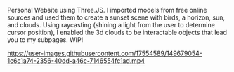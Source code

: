 Personal Website using Three.JS. I imported models from free online sources and used them to create a sunset scene with birds, a horizon, sun, and clouds. Using raycasting (shining a light from the user to determine cursor position), I enabled the 3d clouds to be interactable objects that lead you to my subpages. WIP!


https://user-images.githubusercontent.com/17554589/149679054-1c6c1a74-2356-40dd-a46c-7146554fc1ad.mp4

